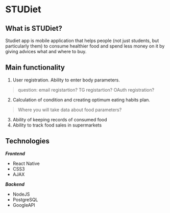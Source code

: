 # STUDiet
## What is STUDiet?
Studiet app is mobile application that helps people (not just students, but particularly them) to consume healthier food and spend less money on it by giving advices what and where to buy.
## Main functionality
1. User registration. Ability to enter body parameters. 
> question: email registartion? TG registartion? OAuth registration?
2. Calculation of condition and creating optimum eating habits plan.
> Where you will take data about food parameters?
3. Ability of keeping records of consumed food
4. Ability to track food sales in supermarkets

## Technologies
___Frontend___
* React Native
* CSS3
* AJAX

___Backend___
* NodeJS
* PostgreSQL
* GoogleAPI
